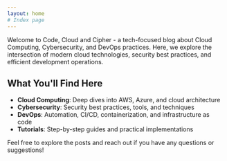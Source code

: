```yaml
---
layout: home
# Index page
---
```


Welcome to Code, Cloud and Cipher - a tech-focused blog about Cloud Computing, Cybersecurity, and DevOps practices. Here, we explore the intersection of modern cloud technologies, security best practices, and efficient development operations.

## What You'll Find Here

- **Cloud Computing**: Deep dives into AWS, Azure, and cloud architecture
- **Cybersecurity**: Security best practices, tools, and techniques
- **DevOps**: Automation, CI/CD, containerization, and infrastructure as code
- **Tutorials**: Step-by-step guides and practical implementations

Feel free to explore the posts and reach out if you have any questions or suggestions!
